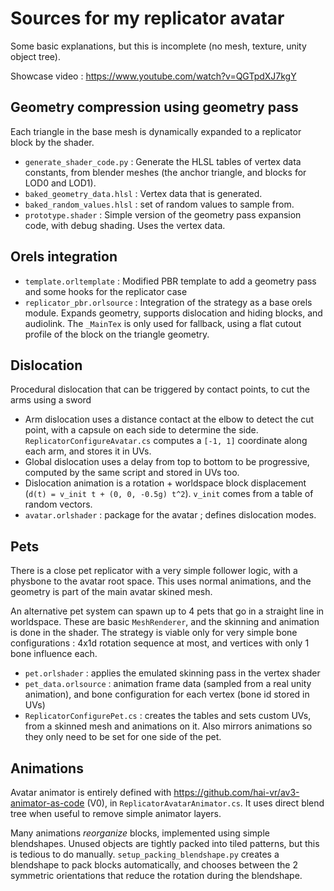 # Sources for my replicator avatar
Some basic explanations, but this is incomplete (no mesh, texture, unity object tree).

Showcase video : https://www.youtube.com/watch?v=QGTpdXJ7kgY

## Geometry compression using geometry pass
Each triangle in the base mesh is dynamically expanded to a replicator block by the shader.
- `generate_shader_code.py` : Generate the HLSL tables of vertex data constants, from blender meshes (the anchor triangle, and blocks for LOD0 and LOD1).
- `baked_geometry_data.hlsl` : Vertex data that is generated.
- `baked_random_values.hlsl` : set of random values to sample from.
- `prototype.shader` : Simple version of the geometry pass expansion code, with debug shading. Uses the vertex data.

## Orels integration
- `template.orltemplate` : Modified PBR template to add a geometry pass and some hooks for the replicator case
- `replicator_pbr.orlsource` : Integration of the strategy as a base orels module. Expands geometry, supports dislocation and hiding blocks, and audiolink. The `_MainTex` is only used for fallback, using a flat cutout profile of the block on the triangle geometry.

## Dislocation
Procedural dislocation that can be triggered by contact points, to cut the arms using a sword
- Arm dislocation uses a distance contact at the elbow to detect the cut point, with a capsule on each side to determine the side.
`ReplicatorConfigureAvatar.cs` computes a `[-1, 1]` coordinate along each arm, and stores it in UVs.
- Global dislocation uses a delay from top to bottom to be progressive, computed by the same script and stored in UVs too.
- Dislocation animation is a rotation + worldspace block displacement (`d(t) = v_init t + (0, 0, -0.5g) t^2`). `v_init` comes from a table of random vectors.
- `avatar.orlshader` : package for the avatar ; defines dislocation modes.

## Pets
There is a close pet replicator with a very simple follower logic, with a physbone to the avatar root space.
This uses normal animations, and the geometry is part of the main avatar skined mesh.

An alternative pet system can spawn up to 4 pets that go in a straight line in worldspace.
These are basic `MeshRenderer`, and the skinning and animation is done in the shader.
The strategy is viable only for very simple bone configurations : 4x1d rotation sequence at most, and vertices with only 1 bone influence each.
- `pet.orlshader` : applies the emulated skinning pass in the vertex shader
- `pet_data.orlsource` : animation frame data (sampled from a real unity animation), and bone configuration for each vertex (bone id stored in UVs)
- `ReplicatorConfigurePet.cs` : creates the tables and sets custom UVs, from a skinned mesh and animations on it. Also mirrors animations so they only need to be set for one side of the pet.

## Animations
Avatar animator is entirely defined with https://github.com/hai-vr/av3-animator-as-code (V0), in `ReplicatorAvatarAnimator.cs`.
It uses direct blend tree when useful to remove simple animator layers.

Many animations *reorganize* blocks, implemented using simple blendshapes.
Unused objects are tightly packed into tiled patterns, but this is tedious to do manually.
`setup_packing_blendshape.py` creates a blendshape to pack blocks automatically, and chooses between the 2 symmetric orientations that reduce the rotation during the blendshape.